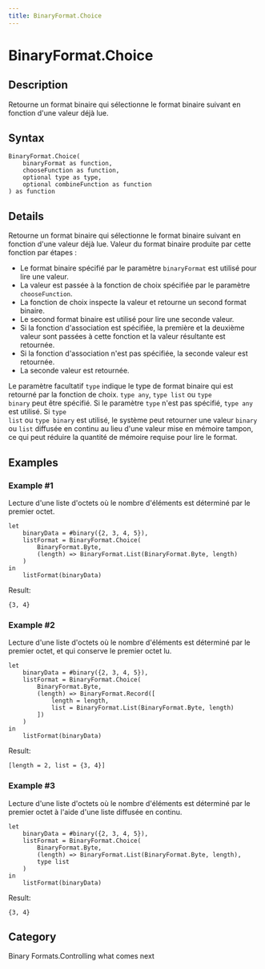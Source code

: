 ```yaml
---
title: BinaryFormat.Choice
---
```


# BinaryFormat.Choice


## Description

Retourne un format binaire qui sélectionne le format binaire suivant en fonction d&#39;une valeur déjà lue.


## Syntax

```powerquery
BinaryFormat.Choice(
    binaryFormat as function,
    chooseFunction as function,
    optional type as type,
    optional combineFunction as function
) as function
```


## Details

Retourne un format binaire qui sélectionne le format binaire suivant en fonction d'une valeur déjà lue.  Valeur du format binaire produite par cette fonction par étapes :<ul><li>Le format binaire spécifié par le paramètre <code>binaryFormat</code> est utilisé pour lire une valeur.</li><li>La valeur est passée à la fonction de choix spécifiée par le paramètre <code>chooseFunction</code>.</li><li>La fonction de choix inspecte la valeur et retourne un second format binaire.</li><li>Le second format binaire est utilisé pour lire une seconde valeur.</li><li>Si la fonction d'association est spécifiée, la première et la deuxième valeur sont passées à cette fonction et la valeur résultante est retournée.</li><li>Si la fonction d'association n'est pas spécifiée, la seconde valeur est retournée.</li><li>La seconde valeur est retournée.</li></ul>Le paramètre facultatif <code>type</code> indique le type de format binaire qui est retourné par la fonction de choix.  <code>type any</code>, <code>type list</code> ou <code>type binary</code> peut être spécifié.  Si le paramètre <code>type</code> n'est pas spécifié, <code>type any</code> est utilisé.   Si <code>type list</code> ou <code>type binary</code> est utilisé, le système peut retourner une valeur <code>binary</code> ou <code>list</code> diffusée en continu au lieu d'une valeur mise en mémoire tampon, ce qui peut réduire la quantité de mémoire requise pour lire le format.


## Examples

### Example #1 
Lecture d&#39;une liste d&#39;octets où le nombre d&#39;éléments est déterminé par le premier octet.
```powerquery
let
    binaryData = #binary({2, 3, 4, 5}),
    listFormat = BinaryFormat.Choice(
        BinaryFormat.Byte,
        (length) => BinaryFormat.List(BinaryFormat.Byte, length)
    )
in
    listFormat(binaryData)
```

Result: 
```powerquery
{3, 4}
```


### Example #2 
Lecture d&#39;une liste d&#39;octets où le nombre d&#39;éléments est déterminé par le premier octet, et qui conserve le premier octet lu.
```powerquery
let
    binaryData = #binary({2, 3, 4, 5}),
    listFormat = BinaryFormat.Choice(
        BinaryFormat.Byte,
        (length) => BinaryFormat.Record([
            length = length,
            list = BinaryFormat.List(BinaryFormat.Byte, length)
        ])
    )
in
    listFormat(binaryData)
```

Result: 
```powerquery
[length = 2, list = {3, 4}]
```


### Example #3 
Lecture d&#39;une liste d&#39;octets où le nombre d&#39;éléments est déterminé par le premier octet à l&#39;aide d&#39;une liste diffusée en continu.
```powerquery
let
    binaryData = #binary({2, 3, 4, 5}),
    listFormat = BinaryFormat.Choice(
        BinaryFormat.Byte,
        (length) => BinaryFormat.List(BinaryFormat.Byte, length),
        type list
    )
in
    listFormat(binaryData)
```

Result: 
```powerquery
{3, 4}
```




## Category
Binary Formats.Controlling what comes next
